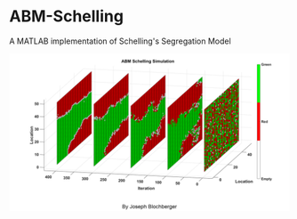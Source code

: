 # ABM-Schelling
A MATLAB implementation of Schelling's Segregation Model

![ABM Schelling Realization](https://github.com/joeblochberger/ABM-Schelling/blob/main/github_pdf.png)

